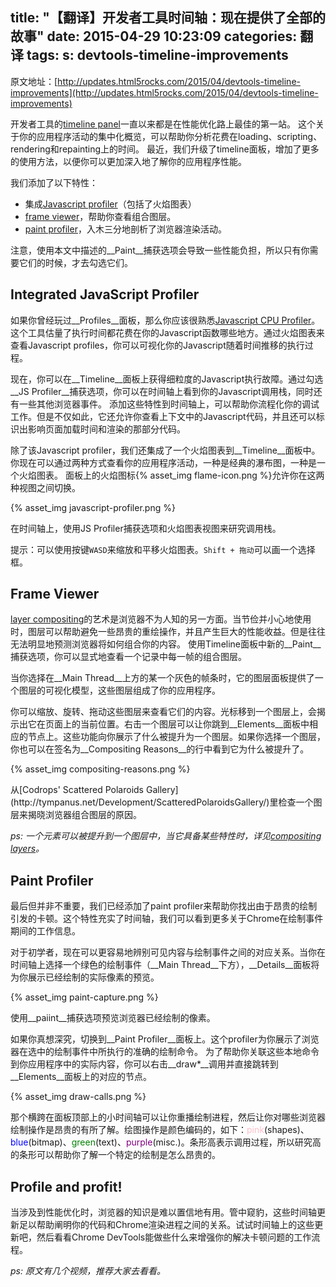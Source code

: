 title: "【翻译】开发者工具时间轴：现在提供了全部的故事"
date: 2015-04-29 10:23:09
categories: 翻译
tags:
s: devtools-timeline-improvements
---

原文地址：[http://updates.html5rocks.com/2015/04/devtools-timeline-improvements](http://updates.html5rocks.com/2015/04/devtools-timeline-improvements)

开发者工具的[timeline panel](https://developer.chrome.com/devtools/docs/timeline)一直以来都是在性能优化路上最佳的第一站。 这个关于你的应用程序活动的集中化概览，可以帮助你分析花费在loading、scripting、rendering和repainting上的时间。 最近，我们升级了timeline面板，增加了更多的使用方法，以便你可以更加深入地了解你的应用程序性能。

我们添加了以下特性：

* 集成[Javascript profiler](#Integrated_JavaScript_Profiler)（包括了火焰图表）
* [frame viewer](#Frame_Viewer)，帮助你查看组合图层。
* [paint profiler](#Paint_Profiler)，入木三分地剖析了浏览器渲染活动。

注意，使用本文中描述的__Paint__捕获选项会导致一些性能负担，所以只有你需要它们的时候，才去勾选它们。

<!-- more -->

## Integrated JavaScript Profiler

如果你曾经玩过__Profiles__面板，那么你应该很熟悉[Javascript CPU Profiler](https://developer.chrome.com/devtools/docs/cpu-profiling)。这个工具估量了执行时间都花费在你的Javascript函数哪些地方。通过火焰图表来查看Javascript profiles，你可以可视化你的Javascript随着时间推移的执行过程。

现在，你可以在__Timeline__面板上获得细粒度的Javascript执行故障。通过勾选__JS Profiler__捕获选项，你可以在时间轴上看到你的Javascript调用栈，同时还有一些其他浏览器事件。 添加这些特性到时间轴上，可以帮助你流程化你的调试工作。但是不仅如此，它还允许你查看上下文中的Javascript代码，并且还可以标识出影响页面加载时间和渲染的那部分代码。

除了该Javascript profiler，我们还集成了一个火焰图表到__Timeline__面板中。你现在可以通过两种方式查看你的应用程序活动，一种是经典的瀑布图，一种是一个火焰图表。 面板上的火焰图标<span class="article-inline-img">{% asset_img flame-icon.png %}</span>允许你在这两种视图之间切换。

{% asset_img javascript-profiler.png %}

<p class="article-center-p">在时间轴上，使用JS Profiler捕获选项和火焰图表视图来研究调用栈。</p>

提示：可以使用按键`WASD`来缩放和平移火焰图表。`Shift + 拖动`可以画一个选择框。

## Frame Viewer

[layer compositing](http://www.html5rocks.com/en/tutorials/speed/layers/)的艺术是浏览器不为人知的另一方面。当节俭并小心地使用时，图层可以帮助避免一些昂贵的重绘操作，并且产生巨大的性能收益。但是往往无法明显地预测浏览器将如何组合你的内容。 使用Timeline面板中新的__Paint__捕获选项，你可以显式地查看一个记录中每一帧的组合图层。

当你选择在__Main Thread__上方的某一个灰色的帧条时，它的图层面板提供了一个图层的可视化模型，这些图层组成了你的应用程序。

你可以缩放、旋转、拖动这些图层来查看它们的内容。光标移到一个图层上，会揭示出它在页面上的当前位置。右击一个图层可以让你跳到__Elements__面板中相应的节点上。这些功能向你展示了什么被提升为一个图层。如果你选择一个图层，你也可以在签名为__Compositing Reasons__的行中看到它为什么被提升了。

{% asset_img compositing-reasons.png %}

<p class="article-center-p">从[Codrops' Scattered Polaroids Gallery](http://tympanus.net/Development/ScatteredPolaroidsGallery/)里检查一个图层来揭晓浏览器组合图层的原因。</p>

_ps: 一个元素可以被提升到一个图层中，当它具备某些特性时，详见[compositing layers](http://www.html5rocks.com/en/tutorials/speed/layers/)。_

## Paint Profiler

最后但并非不重要，我们已经添加了paint profiler来帮助你找出由于昂贵的绘制引发的卡顿。这个特性充实了时间轴，我们可以看到更多关于Chrome在绘制事件期间的工作信息。

对于初学者，现在可以更容易地辨别可见内容与绘制事件之间的对应关系。当你在时间轴上选择一个绿色的绘制事件（__Main
Thread__下方），__Details__面板将为你展示已经绘制的实际像素的预览。

{% asset_img paint-capture.png %}

<p class="article-center-p">使用__paiint__捕获选项预览浏览器已经绘制的像素。</p>

如果你真想深究，切换到__Paint Profiler__面板上。这个profiler为你展示了浏览器在选中的绘制事件中所执行的准确的绘制命令。 为了帮助你关联这些本地命令到你应用程序中的实际内容，你可以右击__draw*__调用并直接跳转到__Elements__面板上的对应的节点。

{% asset_img draw-calls.png %}

那个横跨在面板顶部上的小时间轴可以让你重播绘制进程，然后让你对哪些浏览器绘制操作是昂贵的有所了解。绘图操作是颜色编码的，如下：<span
style="color: pink;">pink</span>(shapes)、<span style="color: blue;">blue</span>(bitmap)、<span style="color:
green;">green</span>(text)、<span style="color:
purple">purple</span>(misc.)。条形高表示调用过程，所以研究高的条形可以帮助你了解一个特定的绘制是怎么昂贵的。

## Profile and profit!

当涉及到性能优化时，浏览器的知识是难以置信地有用。管中窥豹，这些时间轴更新足以帮助阐明你的代码和Chrome渲染进程之间的关系。试试时间轴上的这些更新吧，然后看看Chrome DevTools能做些什么来增强你的解决卡顿问题的工作流程。


_ps: 原文有几个视频，推荐大家去看看。_
